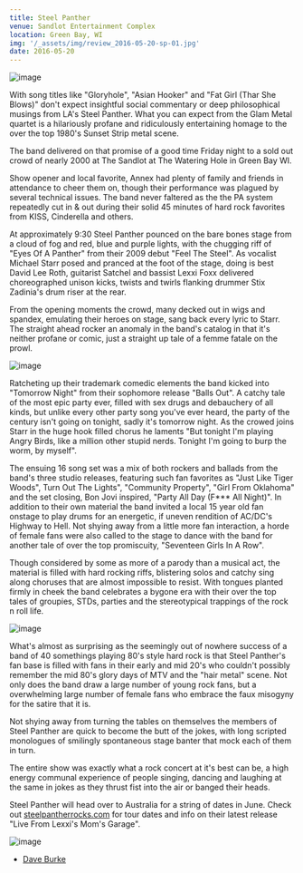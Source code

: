 ```yaml
---
title: Steel Panther
venue: Sandlot Entertainment Complex
location: Green Bay, WI
img: '/_assets/img/review_2016-05-20-sp-01.jpg'
date: 2016-05-20
---
```


![image](/_assets/img/review_2016-05-20-sp-01.jpg)

With song titles like "Gloryhole", "Asian Hooker" and "Fat Girl (Thar She Blows)" don't expect insightful social commentary or deep philosophical musings from LA's Steel Panther. What you can expect from the Glam Metal quartet is a hilariously profane and ridiculously entertaining homage to the over the top 1980's Sunset Strip metal scene.

The band delivered on that promise of a good time Friday night to a sold out crowd of nearly 2000 at The Sandlot at The Watering Hole in Green Bay WI.

Show opener and local favorite, Annex had plenty of family and friends in attendance to cheer them on, though their performance was plagued by several technical issues. The band never faltered as the the PA system repeatedly cut in & out during their solid 45 minutes of hard rock favorites from KISS, Cinderella and others.

At approximately 9:30 Steel Panther pounced on the bare bones stage from a cloud of fog and red, blue and purple lights, with the chugging riff of "Eyes Of A Panther" from their 2009 debut "Feel The Steel". As vocalist Michael Starr posed and pranced at the foot of the stage, doing is best David Lee Roth, guitarist Satchel and bassist Lexxi Foxx delivered choreographed unison kicks, twists and twirls flanking drummer Stix Zadinia's drum riser at the rear.

From the opening moments the crowd, many decked out in wigs and spandex, emulating their heroes on stage, sang back every lyric to Starr. The straight ahead rocker an anomaly in the band's catalog in that it's neither profane or comic, just a straight up tale of a femme fatale on the prowl.

![image](/_assets/img/review_2016-05-20-sp-02.jpg)

Ratcheting up their trademark comedic elements the band kicked into "Tomorrow Night" from their sophomore release "Balls Out". A catchy tale of the most epic party ever, filled with sex drugs and debauchery of all kinds, but unlike every other party song you've ever heard, the party of the century isn't going on tonight, sadly it's tomorrow night. As the crowed joins Starr in the huge hook filled chorus he laments "But tonight I'm playing Angry Birds, like a million other stupid nerds. Tonight I'm going to burp the worm, by myself".

The ensuing 16 song set was a mix of both rockers and ballads from the band's three studio releases, featuring such fan favorites as "Just Like Tiger Woods", Turn Out The Lights", "Community Property", "Girl From Oklahoma" and the set closing, Bon Jovi inspired, "Party All Day (F*** All Night)". In addition to their own material the band invited a local 15 year old fan onstage to play drums for an energetic, if uneven rendition of AC/DC's Highway to Hell. Not shying away from a little more fan interaction, a horde of female fans were also called to the stage to dance with the band for another tale of over the top promiscuity, "Seventeen Girls In A Row".

Though considered by some as more of a parody than a musical act, the material is filled with hard rocking riffs, blistering solos and catchy sing along choruses that are almost impossible to resist. With tongues planted firmly in cheek the band celebrates a bygone era with their over the top tales of groupies, STDs, parties and the stereotypical trappings of the rock n roll life.

![image](/_assets/img/review_2016-05-20-sp-03.jpg)

What's almost as surprising as the seemingly out of nowhere success of a band of 40 somethings playing 80's style hard rock is that Steel Panther's fan base is filled with fans in their early and mid 20's who couldn't possibly remember the mid 80's glory days of MTV and the "hair metal" scene. Not only does the band draw a large number of young rock fans, but a overwhelming large number of female fans who embrace the faux misogyny for the satire that it is.

Not shying away from turning the tables on themselves the members of Steel Panther are quick to become the butt of the jokes, with long scripted monologues of smilingly spontaneous stage banter that mock each of them in turn.

The entire show was exactly what a rock concert at it's best can be, a high energy communal experience of people singing, dancing and laughing at the same in jokes as they thrust fist into the air or banged their heads.

Steel Panther will head over to Australia for a string of dates in June. Check out [steelpantherrocks.com](http://steelpantherrocks.com) for tour dates and info on their latest release "Live From Lexxi's Mom's Garage".

![image](/_assets/img/review_2016-05-20-sp-04.jpg)

* [Dave Burke](http://daveburke.photography)